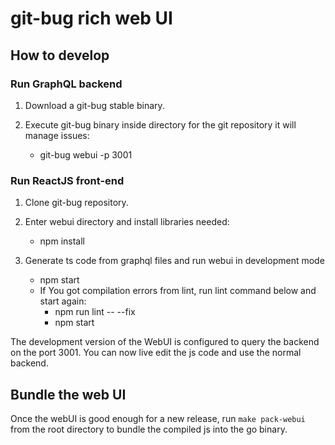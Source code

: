 # git-bug rich web UI

## How to develop

### Run GraphQL backend

1. Download a git-bug stable binary.

2. Execute git-bug binary inside directory for the git repository it will manage issues:
   - git-bug webui -p 3001

### Run ReactJS front-end

1. Clone git-bug repository.

2. Enter webui directory and install libraries needed:
   - npm install

3. Generate ts code from graphql files and run webui in development mode
   - npm start
   - If You got compilation errors from lint, run lint command below and start again:
      - npm run lint -- --fix
      - npm start

The development version of the WebUI is configured to query the backend on the port 3001. You can now live edit the js code and use the normal backend.

## Bundle the web UI

Once the webUI is good enough for a new release, run `make pack-webui` from the root directory to bundle the compiled js into the go binary.

